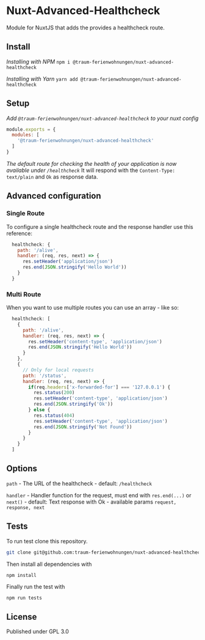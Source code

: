 # Nuxt-Advanced-Healthcheck

Module for NuxtJS that adds the provides a healthcheck route.

## Install

*Installing with NPM*
`npm i @traum-ferienwohnungen/nuxt-advanced-healthcheck`

*Installing with Yarn*
`yarn add @traum-ferienwohnungen/nuxt-advanced-healthcheck`

## Setup

*Add `@traum-ferienwohnungen/nuxt-advanced-healthcheck` to your nuxt config*
```javascript
module.exports = {
  modules: [
    '@traum-ferienwohnungen/nuxt-advanced-healthcheck'
  ]
}
```

*The default route for checking the health of your application is now available under `/healthcheck`*
It will respond with the `Content-Type: text/plain` and `Ok` as response data.

## Advanced configuration

### Single Route
To configure a single healthcheck route and the response handler use this reference:

```javascript
  healthcheck: {
    path: '/alive',
    handler: (req, res, next) => {
      res.setHeader('application/json')
      res.end(JSON.stringify('Hello World'))
    }
  }
```

### Multi Route
When you want to use multiple routes you can use an array - like so:

```javascript
  healthcheck: [
    {
      path: '/alive',
      handler: (req, res, next) => {
        res.setHeader('content-type', 'application/json')
        res.end(JSON.stringify('Hello World'))
      }
    },
    {
      // Only for local requests
      path: '/status',
      handler: (req, res, next) => {
        if(req.headers['x-forwarded-for'] === '127.0.0.1') {
          res.status(200)
          res.setHeader('content-type', 'application/json')
          res.end(JSON.stringify('Ok'))
        } else {
          res.status(404)
          res.setHeader('content-type', 'application/json')
          res.end(JSON.stringify('Not Found'))
        }
      }
    }
  ]
```

## Options

`path`
    - The URL of the healthcheck
    - default: `/healthcheck`

`handler`
    - Handler function for the request, must end with `res.end(...)` or `next()`
    - default: Text response with Ok
    - available params `request, response, next`


## Tests

To run test clone this repository.
```bash
git clone git@github.com:traum-ferienwohnungen/nuxt-advanced-healthcheck.git
```

Then install all dependencies with
```bash
npm install
```

Finally run the test with
```
npm run tests
```

## License

Published under GPL 3.0
